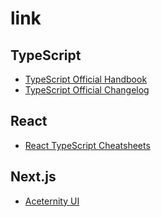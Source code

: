 # link

## TypeScript

- [TypeScript Official Handbook](https://www.typescriptlang.org/docs/handbook/)
- [TypeScript Official Changelog](https://devblogs.microsoft.com/typescript/)

## React

- [React TypeScript Cheatsheets](https://react-typescript-cheatsheet.netlify.app/)

## Next.js

- [Aceternity UI](https://ui.aceternity.com/)
